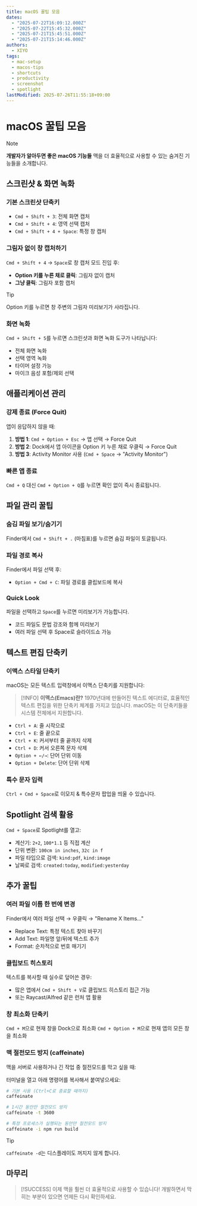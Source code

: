```yaml
---
title: macOS 꿀팁 모음
dates:
  - "2025-07-22T16:09:12.000Z"
  - "2025-07-22T15:45:32.000Z"
  - "2025-07-21T15:45:51.000Z"
  - "2025-07-21T15:14:46.000Z"
authors:
  - XIYO
tags:
  - mac-setup
  - macos-tips
  - shortcuts
  - productivity
  - screenshot
  - spotlight
lastModified: 2025-07-26T11:55:18+09:00
---
```


# macOS 꿀팁 모음

> [!NOTE]
> **개발자가 알아두면 좋은 macOS 기능들**
> 맥을 더 효율적으로 사용할 수 있는 숨겨진 기능들을 소개합니다.

## 스크린샷 & 화면 녹화

### 기본 스크린샷 단축키

- `Cmd + Shift + 3`: 전체 화면 캡처
- `Cmd + Shift + 4`: 영역 선택 캡처
- `Cmd + Shift + 4 + Space`: 특정 창 캡처

### 그림자 없이 창 캡처하기

`Cmd + Shift + 4` → `Space`로 창 캡처 모드 진입 후:

- **Option 키를 누른 채로 클릭**: 그림자 없이 캡처
- **그냥 클릭**: 그림자 포함 캡처

> [!TIP]
> Option 키를 누르면 창 주변의 그림자 미리보기가 사라집니다.

### 화면 녹화

`Cmd + Shift + 5`를 누르면 스크린샷과 화면 녹화 도구가 나타납니다:

- 전체 화면 녹화
- 선택 영역 녹화
- 타이머 설정 가능
- 마이크 음성 포함/제외 선택

## 애플리케이션 관리

### 강제 종료 (Force Quit)

앱이 응답하지 않을 때:

1. **방법 1**: `Cmd + Option + Esc` → 앱 선택 → Force Quit
2. **방법 2**: Dock에서 앱 아이콘을 Option 키 누른 채로 우클릭 → Force Quit
3. **방법 3**: Activity Monitor 사용 (`Cmd + Space` → "Activity Monitor")

### 빠른 앱 종료

`Cmd + Q` 대신 `Cmd + Option + Q`를 누르면 확인 없이 즉시 종료됩니다.

## 파일 관리 꿀팁

### 숨김 파일 보기/숨기기

Finder에서 `Cmd + Shift + .` (마침표)를 누르면 숨김 파일이 토글됩니다.

### 파일 경로 복사

Finder에서 파일 선택 후:

- `Option + Cmd + C`: 파일 경로를 클립보드에 복사

### Quick Look

파일을 선택하고 `Space`를 누르면 미리보기가 가능합니다.

- 코드 파일도 문법 강조와 함께 미리보기
- 여러 파일 선택 후 Space로 슬라이드쇼 가능

## 텍스트 편집 단축키

### 이맥스 스타일 단축키

macOS는 모든 텍스트 입력창에서 이맥스 단축키를 지원합니다:

> [!INFO]
> **이맥스(Emacs)란?**
> 1970년대에 만들어진 텍스트 에디터로, 효율적인 텍스트 편집을 위한 단축키 체계를 가지고 있습니다. macOS는 이 단축키들을 시스템 전체에서 지원합니다.

- `Ctrl + A`: 줄 시작으로
- `Ctrl + E`: 줄 끝으로
- `Ctrl + K`: 커서부터 줄 끝까지 삭제
- `Ctrl + D`: 커서 오른쪽 문자 삭제
- `Option + ←/→`: 단어 단위 이동
- `Option + Delete`: 단어 단위 삭제

### 특수 문자 입력

`Ctrl + Cmd + Space`로 이모지 & 특수문자 팝업을 띄울 수 있습니다.

## Spotlight 검색 활용

`Cmd + Space`로 Spotlight를 열고:

- 계산기: `2+2`, `100*1.1` 등 직접 계산
- 단위 변환: `100cm in inches`, `32c in f`
- 파일 타입으로 검색: `kind:pdf`, `kind:image`
- 날짜로 검색: `created:today`, `modified:yesterday`

## 추가 꿀팁

### 여러 파일 이름 한 번에 변경

Finder에서 여러 파일 선택 → 우클릭 → "Rename X Items..."

- Replace Text: 특정 텍스트 찾아 바꾸기
- Add Text: 파일명 앞/뒤에 텍스트 추가
- Format: 순차적으로 번호 매기기

### 클립보드 히스토리

텍스트를 복사할 때 실수로 덮어쓴 경우:

- 많은 앱에서 `Cmd + Shift + V`로 클립보드 히스토리 접근 가능
- 또는 Raycast/Alfred 같은 런처 앱 활용

### 창 최소화 단축키

`Cmd + M`으로 현재 창을 Dock으로 최소화
`Cmd + Option + M`으로 현재 앱의 모든 창을 최소화

### 맥 절전모드 방지 (caffeinate)

맥을 서버로 사용하거나 긴 작업 중 절전모드를 막고 싶을 때:

터미널을 열고 아래 명령어를 복사해서 붙여넣으세요:

```bash
# 기본 사용 (Ctrl+C로 종료할 때까지)
caffeinate

# 1시간 동안만 절전모드 방지
caffeinate -t 3600

# 특정 프로세스가 실행되는 동안만 절전모드 방지
caffeinate -i npm run build
```

> [!TIP]
> `caffeinate -d`는 디스플레이도 꺼지지 않게 합니다.

## 마무리

> [!SUCCESS]
> 이제 맥을 훨씬 더 효율적으로 사용할 수 있습니다!
> 개발하면서 막히는 부분이 있으면 언제든 다시 확인하세요.
